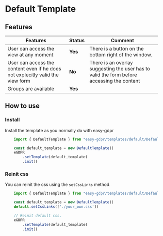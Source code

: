 # Default Template

## Features
|Features|Status|Comment|
|---|---|---|
| User can access the view at any moment | __Yes__ | There is a button on the bottom right of the window. |
| User can access the content even if he does not explecitly valid the view form | __No__ | There is an overlay suggesting the user has to valid the form before accessing the content |
| Groups are available | __Yes__ |  |

## How to use

### Install
Install the template as you normally do with easy-gdpr
```javascript
    import { DefaultTemplate } from "easy-gdpr/templates/default/Default"

    const default_template = new DefaultTemplate()
    eGDPR
        .setTemplate(default_template)
        .init()
```

### Reinit css
You can reinit the css using the `setCssLinks` method.

```javascript
    import { DefaultTemplate } from "easy-gdpr/templates/default/Default"

    const default_template = new DefaultTemplate()
    default.setCssLinks(['./your_own.css'])

    // Reinit default css.
    eGDPR
        .setTemplate(default_template)
        .init()
```